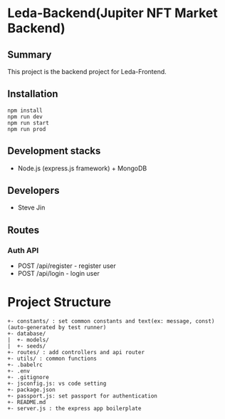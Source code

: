 # Leda-Backend(Jupiter NFT Market Backend)

## Summary

This project is the backend project for Leda-Frontend.

## Installation

```
npm install
npm run dev
npm run start
npm run prod
```

## Development stacks

- Node.js (express.js framework) + MongoDB

## Developers

- Steve Jin


## Routes

### Auth API

- POST /api/register - register user
- POST /api/login - login user

# Project Structure

```
+- constants/ : set common constants and text(ex: message, const) (auto-generated by test runner)
+- database/
|  +- models/
|  +- seeds/
+- routes/ : add controllers and api router
+- utils/ : common functions
+- .babelrc
+- .env
+- .gitignore
+- jsconfig.js: vs code setting
+- package.json
+- passport.js: set passport for authentication
+- README.md
+- server.js : the express app boilerplate
```
